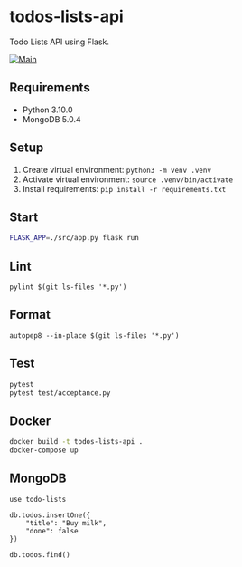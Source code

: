 # todos-lists-api

Todo Lists API using Flask.

[![Main](https://github.com/rodrigo-garcia-leon/todos-lists-api/actions/workflows/main.yml/badge.svg)](https://github.com/rodrigo-garcia-leon/todos-lists-api/actions/workflows/main.yml)

## Requirements

- Python 3.10.0
- MongoDB 5.0.4

## Setup

1. Create virtual environment: `python3 -m venv .venv`
2. Activate virtual environment: `source .venv/bin/activate`
3. Install requirements: `pip install -r requirements.txt`

## Start

```sh
FLASK_APP=./src/app.py flask run
```

## Lint

```
pylint $(git ls-files '*.py')
```

## Format

```
autopep8 --in-place $(git ls-files '*.py')
```

## Test

```sh
pytest
pytest test/acceptance.py
```

## Docker

```sh
docker build -t todos-lists-api .
docker-compose up
```

## MongoDB

```
use todo-lists

db.todos.insertOne({
    "title": "Buy milk",
    "done": false
})

db.todos.find()
```
